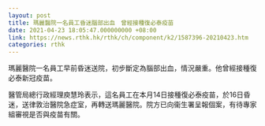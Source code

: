 ```yaml
---
layout: post
title: 瑪麗醫院一名員工昏迷腦部出血　曾經接種復必泰疫苗
date: 2021-04-23 18:05:47.000000000 +08:00
link: https://news.rthk.hk/rthk/ch/component/k2/1587396-20210423.htm
categories: rthk
---
```


瑪麗醫院一名員工早前昏迷送院，初步斷定為腦部出血，情況嚴重。他曾經接種復必泰新冠疫苗。 

醫管局總行政經理庾慧玲表示，這名員工在本月14日接種復必泰疫苗，於16日昏迷，送律敦治醫院急症室，再轉送瑪麗醫院。院方已向衞生署呈報個案，有待專家組審視是否與疫苗有關。
